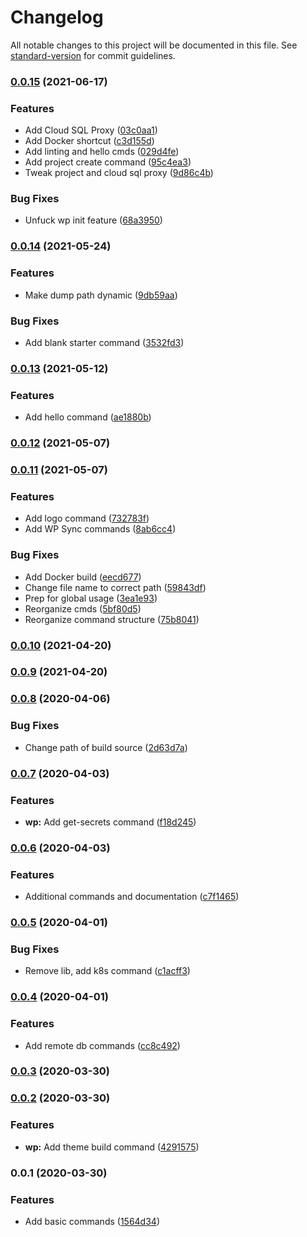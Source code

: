# Changelog

All notable changes to this project will be documented in this file. See [standard-version](https://github.com/conventional-changelog/standard-version) for commit guidelines.

### [0.0.15](https://github.com/AlephSF/nought-dev-scripts/compare/v0.0.14...v0.0.15) (2021-06-17)


### Features

* Add Cloud SQL Proxy ([03c0aa1](https://github.com/AlephSF/nought-dev-scripts/commit/03c0aa14f24b6e60d3b42c2b529151c8eff3caeb))
* Add Docker shortcut ([c3d155d](https://github.com/AlephSF/nought-dev-scripts/commit/c3d155d0abdc89c29d27edd76488c9be82816ae0))
* Add linting and hello cmds ([029d4fe](https://github.com/AlephSF/nought-dev-scripts/commit/029d4feafdee130e936a352798b77c138d9cec02))
* Add project create command ([95c4ea3](https://github.com/AlephSF/nought-dev-scripts/commit/95c4ea344ac2c1631a788eb7ec749dc59809babe))
* Tweak project and cloud sql proxy ([9d86c4b](https://github.com/AlephSF/nought-dev-scripts/commit/9d86c4bd43e7ebae669d0072ec9cb35d704ae03a))


### Bug Fixes

* Unfuck wp init feature ([68a3950](https://github.com/AlephSF/nought-dev-scripts/commit/68a39503b0ac55187fc13760e6135227ce7630d4))

### [0.0.14](https://github.com/AlephSF/nought-dev-scripts/compare/v0.0.13...v0.0.14) (2021-05-24)


### Features

* Make dump path dynamic ([9db59aa](https://github.com/AlephSF/nought-dev-scripts/commit/9db59aabf5dc9d903e40ccd516e91e90af49208d))


### Bug Fixes

* Add blank starter command ([3532fd3](https://github.com/AlephSF/nought-dev-scripts/commit/3532fd3a4d753fdf45ad0f2fe392e731409f8b5a))

### [0.0.13](https://github.com/AlephSF/nought-dev-scripts/compare/v0.0.12...v0.0.13) (2021-05-12)


### Features

* Add hello command ([ae1880b](https://github.com/AlephSF/nought-dev-scripts/commit/ae1880beb19aa4a2fd48e62fe86c33ecade0e325))

### [0.0.12](https://github.com/AlephSF/nought-dev-scripts/compare/v0.0.11...v0.0.12) (2021-05-07)

### [0.0.11](https://github.com/AlephSF/nought-dev-scripts/compare/v0.0.10...v0.0.11) (2021-05-07)


### Features

* Add logo command ([732783f](https://github.com/AlephSF/nought-dev-scripts/commit/732783f65e313843a9608ada4237d0a45a2634bb))
* Add WP Sync commands ([8ab6cc4](https://github.com/AlephSF/nought-dev-scripts/commit/8ab6cc43de2d2b07b8c30b46d1247e9a1ba77b32))


### Bug Fixes

* Add Docker build ([eecd677](https://github.com/AlephSF/nought-dev-scripts/commit/eecd677b4aea819d1d3b0c95ad8fd7e03a76778a))
* Change file name to correct path ([59843df](https://github.com/AlephSF/nought-dev-scripts/commit/59843df23c9eb4c5a5f11208fe7213fd56c7d0ee))
* Prep for global usage ([3ea1e93](https://github.com/AlephSF/nought-dev-scripts/commit/3ea1e933e919c49ea3b0bab46965881e32c55c85))
* Reorganize cmds ([5bf80d5](https://github.com/AlephSF/nought-dev-scripts/commit/5bf80d5949f45eb9a432a94442c9f40e29911c58))
* Reorganize command structure ([75b8041](https://github.com/AlephSF/nought-dev-scripts/commit/75b804123b7ef782afb4f889bfc1130c8b4f1d31))

### [0.0.10](https://github.com/AlephSF/nought-dev-scripts/compare/v0.0.9...v0.0.10) (2021-04-20)

### [0.0.9](https://github.com/AlephSF/nought-dev-scripts/compare/v0.0.8...v0.0.9) (2021-04-20)

### [0.0.8](https://github.com/AlephSF/nought-dev-scripts/compare/v0.0.7...v0.0.8) (2020-04-06)


### Bug Fixes

* Change path of build source ([2d63d7a](https://github.com/AlephSF/nought-dev-scripts/commit/2d63d7a0d2dc4d1a7c149f0fe7fc1406a21a210d))

### [0.0.7](https://github.com/AlephSF/nought-dev-scripts/compare/v0.0.6...v0.0.7) (2020-04-03)


### Features

* **wp:** Add get-secrets command ([f18d245](https://github.com/AlephSF/nought-dev-scripts/commit/f18d245ec0261c4130e52059eb3934a006f9cfe5))

### [0.0.6](https://github.com/AlephSF/nought-dev-scripts/compare/v0.0.5...v0.0.6) (2020-04-03)


### Features

* Additional commands and documentation ([c7f1465](https://github.com/AlephSF/nought-dev-scripts/commit/c7f1465370bb8a6d42e480c3f3fe52b7ec152704))

### [0.0.5](https://github.com/AlephSF/nought-dev-scripts/compare/v0.0.4...v0.0.5) (2020-04-01)


### Bug Fixes

* Remove lib, add k8s command ([c1acff3](https://github.com/AlephSF/nought-dev-scripts/commit/c1acff35e17132fa617d4f73a55b5052b394662d))

### [0.0.4](https://github.com/AlephSF/nought-dev-scripts/compare/v0.0.3...v0.0.4) (2020-04-01)


### Features

* Add remote db commands ([cc8c492](https://github.com/AlephSF/nought-dev-scripts/commit/cc8c492ff5f014b92525f031b7e5eaf5518049ef))

### [0.0.3](https://github.com/AlephSF/nought-dev-scripts/compare/v0.0.2...v0.0.3) (2020-03-30)

### [0.0.2](https://github.com/AlephSF/nought-dev-scripts/compare/v0.0.1...v0.0.2) (2020-03-30)


### Features

* **wp:** Add theme build command ([4291575](https://github.com/AlephSF/nought-dev-scripts/commit/42915750bd729b3aba62ef0c1737960a4b6f328b))

### 0.0.1 (2020-03-30)


### Features

* Add basic commands ([1564d34](https://github.com/AlephSF/nought-dev-scripts/commit/1564d34ffa22255fe64f146d8c5b2276abc08d99))

